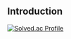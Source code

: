 ## Introduction
[![Solved.ac Profile](http://mazassumnida.wtf/api/v2/generate_badge?boj=minnie_02)](https://solved.ac/minnie_02/)
